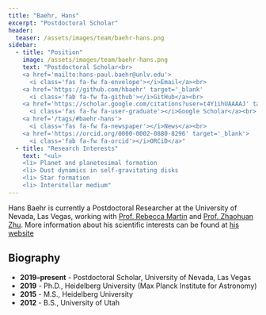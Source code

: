 ```yaml
---
title: "Baehr, Hans"
excerpt: "Postdoctoral Scholar"
header:
  teaser: /assets/images/team/baehr-hans.png
sidebar:
  - title: "Position"
    image: /assets/images/team/baehr-hans.png
    text: "Postdoctoral Scholar<br>
    <a href='mailto:hans-paul.baehr@unlv.edu'>
      <i class='fas fa-fw fa-envelope'></i>Email</a><br>
    <a href='https://github.com/hbaehr' target='_blank'
      <i class='fab fa-fw fa-github'></i>GitHub</a><br>
    <a href='https://scholar.google.com/citations?user=t4Y1ihUAAAAJ' target='_blank'>
      <i class='fas fa-fw fa-user-graduate'></i>Google Scholar</a><br>
    <a href='/tags/#baehr-hans'>
      <i class='fas fa-fw fa-newspaper'></i>News</a><br>
    <a href='https://orcid.org/0000-0002-0880-8296' target='_blank'>
      <i class='fab fa-fw fa-orcid'></i>ORCiD</a>"
  - title: "Research Interests"
    text: "<ul>
    <li> Planet and planetesimal formation
    <li> Dust dynamics in self-gravitating disks
    <li> Star formation
    <li> Interstellar medium"
---
```


Hans Baehr is currently a Postdoctoral Researcher at the University of Nevada, Las Vegas, working with [Prof. Rebecca Martin](/team/martin-rebecca/) and [Prof. Zhaohuan Zhu](/team/zhu-zhaohuan/). More information about his scientific interests can be found at <a href="https://hbaehr.github.io">his website</a>

## Biography
- __2019–present__ - Postdoctoral Scholar, University of Nevada, Las Vegas
- __2019__ - Ph.D., Heidelberg University (Max Planck Institute for Astronomy)
- __2015__ - M.S., Heidelberg University
- __2012__ - B.S., University of Utah
